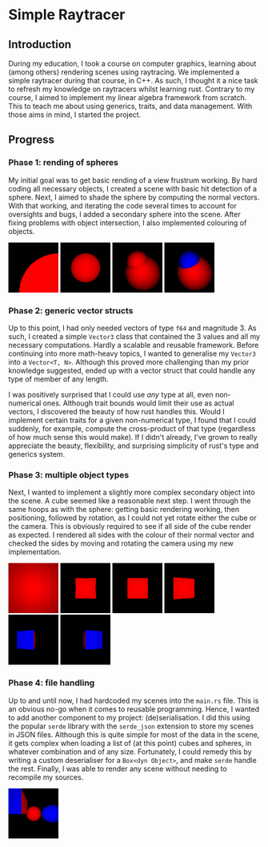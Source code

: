 # Simple Raytracer
## Introduction
During my education, I took a course on computer graphics, learning about (among others) 
rendering scenes using raytracing. We implemented a simple raytracer during that course, in C++. 
As such, I thought it a nice task to refresh my knowledge on raytracers whilst learning rust. 
Contrary to my course, I aimed to implement my linear algebra framework from scratch. This to 
teach me about using generics, traits, and data management. With those aims in mind, I started 
the project.

## Progress
### Phase 1: rending of spheres
My initial goal was to get basic rending of a view frustrum working. By hard coding all 
necessary objects, I created a scene with basic hit detection of a sphere. Next, I aimed to 
shade the sphere by computing the normal vectors. With that working, and iterating the code 
several times to account for oversights and bugs, I added a secondary sphere into the scene. 
After fixing problems with object intersection, I also implemented colouring of objects.

![image](images/result1.png)
![image](images/result2.png)
![image](images/result3.png)
![image](images/result4.png)

### Phase 2: generic vector structs
Up to this point, I had only needed vectors of type `f64` and magnitude 3. As such, I created a 
simple `Vector3` class that contained the 3 values and all my necessary computations. Hardly a 
scalable and reusable framework. Before continuing into more math-heavy topics, I wanted to 
generalise my `Vector3` into a `Vector<T, N>`. Although this proved more challenging than my 
prior knowledge suggested, ended up with a vector struct that could handle any type of member of 
any length. 

I was positively surprised that I could use _any_ type at all, even non-numerical ones. Although 
trait bounds would limit their use as actual vectors, I discovered the beauty of how rust 
handles this. Would I implement certain traits for a given non-numerical type, I found that I 
could suddenly, for example, compute the cross-product of that type (regardless of how much 
sense this would make). If I didn't already, I've grown to really appreciate the beauty, 
flexibility, and surprising simplicity of rust's type and generics system.

### Phase 3: multiple object types
Next, I wanted to implement a slightly more complex secondary object into the scene. A cube 
seemed like a reasonable next step. I went through the same hoops as with the sphere: getting 
basic rendering working, then positioning, followed by rotation, as I could not yet rotate
either the cube or the camera. This is obviously required to see if all side of the cube render 
as expected. I rendered all sides with the colour of their normal vector and checked the sides 
by moving and rotating the camera using my new implementation.

![image](images/result_cube_1.png)
![image](images/result_cube_2.png)
![image](images/result_cube_3.png)
![image](images/result_cube_4.png)
![image](images/result_cube_5.png)
![image](images/result_cube_6.png)

### Phase 4: file handling
Up to and until now, I had hardcoded my scenes into the `main.rs` file. This is an obvious no-go 
when it comes to reusable programming. Hence, I wanted to add another component to my project:
(de)serialisation. I did this using the popular `serde` library with the `serde_json` extension 
to store my scenes in JSON files. Although this is quite simple for most of the data in the 
scene, it gets complex when loading a list of (at this point) cubes and spheres, in whatever 
combination and of any size. Fortunately, I could remedy this by writing a custom deserialiser for 
a `Box<dyn Object>`, and make `serde` handle the rest. Finally, I was able to render any scene 
without needing to recompile my sources.

![image](images/result_file_handling.png)